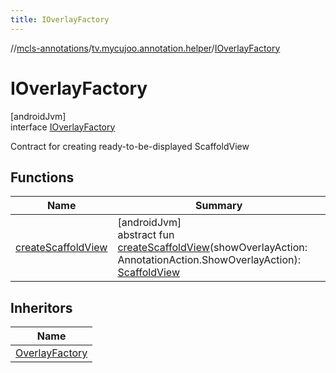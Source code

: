 ```yaml
---
title: IOverlayFactory
---
```

//[mcls-annotations](../../../index.html)/[tv.mycujoo.annotation.helper](../index.html)/[IOverlayFactory](index.html)



# IOverlayFactory



[androidJvm]\
interface [IOverlayFactory](index.html)

Contract for creating ready-to-be-displayed ScaffoldView



## Functions


| Name | Summary |
|---|---|
| [createScaffoldView](create-scaffold-view.html) | [androidJvm]<br>abstract fun [createScaffoldView](create-scaffold-view.html)(showOverlayAction: AnnotationAction.ShowOverlayAction): [ScaffoldView](../../tv.mycujoo.annotation.widget/-scaffold-view/index.html) |


## Inheritors


| Name |
|---|
| [OverlayFactory](../-overlay-factory/index.html) |

